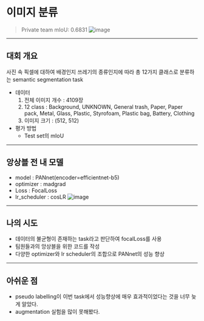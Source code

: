 # 이미지 분류
> Private team mIoU: 0.6831
![image](https://user-images.githubusercontent.com/54899906/120743145-61380f80-c533-11eb-899c-2eeb09dcca81.png)
---
## 대회 개요
사진 속 픽셀에 대하여 배경인지 쓰레기의 종류인지에 따라 총 12가지 클래스로 분류하는 semantic segmentation task
- 데이터
  1. 전체 이미지 개수 : 4109장
  2. 12 class : Background, UNKNOWN, General trash, Paper, Paper pack, Metal, Glass, Plastic, Styrofoam, Plastic bag, Battery, Clothing
  3. 이미지 크기 : (512, 512)
- 평가 방법
  - Test set의 mIoU
---
## 앙상블 전 내 모델
- model : PANnet(encoder=efficientnet-b5)
- optimizer : madgrad
- Loss : FocalLoss
- lr_scheduler : cosLR
![image](https://user-images.githubusercontent.com/54899906/120745258-bbd36a80-c537-11eb-8d67-c9cc9eff58a1.png)
---
## 나의 시도
- 데이터의 불균형이 존재하는 task라고 판단하여 focalLoss를 사용
- 팀원들과의 앙상블을 위한 코드를 작성
- 다양한 optimizer와 lr scheduler의 조합으로 PANnet의 성능 향상
---
## 아쉬운 점
- pseudo labelling이 이번 task에서 성능향상에 매우 효과적이었다는 것을 너무 늦게 알았다.
- augmentation 실험을 많이 못해봤다.
